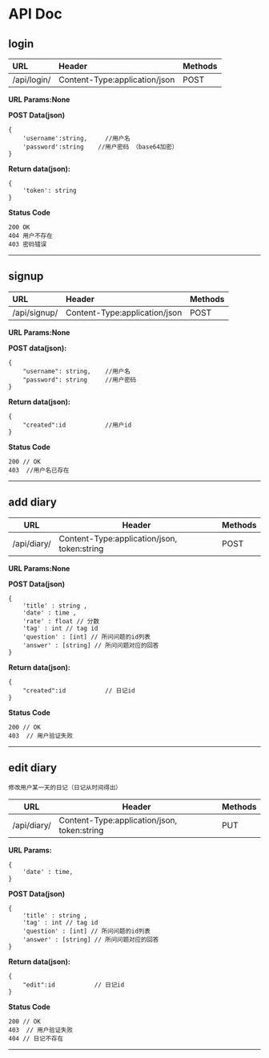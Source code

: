 # **API Doc** 


## **login** 
|URL | Header | Methods| 
| :-- | :--| :-- | 
|/api/login/ | Content-Type:application/json | POST| 


**URL Params:None**


**POST Data(json)**
```
{
    'username':string,     //用户名
    'password':string    //用户密码 （base64加密）
}
```
**Return data(json):**
```
{
    'token': string 
}
```
**Status Code**
```
200 OK
404 用户不存在
403 密码错误 
```

*** 

## **signup** 

|URL|Header|Methods|
| :--- | :-- | :-- |
|/api/signup/ |Content-Type:application/json| POST|

**URL Params:None**

**POST data(json):**
```
{
    "username": string,    //用户名
    "password": string     //用户密码
}
```

**Return data(json):**
```
{
    "created":id           //用户id
}
```
**Status Code**
```
200 // OK
403  //用户名已存在 
```
*** 


## **add diary** 
|URL | Header | Methods | 
|-- |--| --| 
|/api/diary/ | Content-Type:application/json, token:string | POST | 

**URL Params:None**

**POST Data(json)**
```
{
    'title' : string , 
    'date' : time ,  
    'rate' : float // 分数 
    'tag' : int // tag id 
    'question' : [int] // 所问问题的id列表
    'answer' : [string] // 所问问题对应的回答
}
``` 

**Return data(json):**
```
{
    "created":id           // 日记id
}
```
**Status Code**
```
200 // OK
403  // 用户验证失败
```
*** 


## **edit diary** 

 ```
 修改用户某一天的日记（日记从时间得出） 
 ```
 
|URL | Header | Methods | 
|-- |--| --| 
|/api/diary/ | Content-Type:application/json, token:string | PUT | 

**URL Params:** 
``` 
{
    'date' : time, 
} 
``` 

**POST Data(json)**
```
{
    'title' : string , 
    'tag' : int // tag id 
    'question' : [int] // 所问问题的id列表
    'answer' : [string] // 所问问题对应的回答
}
``` 

**Return data(json):**
```
{
    "edit":id           // 日记id
}
```
**Status Code**
```
200 // OK
403  // 用户验证失败
404 // 日记不存在 
```
*** 

